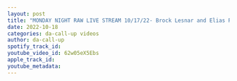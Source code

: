 ```yaml
---
layout: post
title: "MONDAY NIGHT RAW LIVE STREAM 10/17/22- Brock Lesnar and Elias Returns to Raw"
date: 2022-10-18
categories: da-call-up videos
author: da-call-up
spotify_track_id: 
youtube_video_id: 62w05eX5Ebs
apple_track_id: 
youtube_metadata: 
---
```

